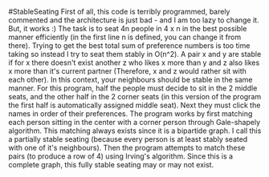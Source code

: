 #StableSeating
First of all, this code is terribly programmed, barely commented and the architecture is just bad - and I am too lazy to change it. But, it works :)
The task is to seat 4n people in 4 x n in the best possible manner efficiently (in the first line n is defined, you can change it from there). Trying to get the best total sum of preference numbers is too time taking so instead I try to seat them stably in O(n^2). A pair x and y are stable if for x there doesn't exist another z who likes x more than y and z also likes x more than it's current partner (Therefore, x and z would rather sit with each other). In this context, your neighbours should be stable in the same manner.
For this program, half the people must decide to sit in the 2 middle seats, and the other half in the 2 corner seats (in this version of the program the first half is automatically assigned middle seat). Next they must click the names in order of their preferences.
The program works by first matching each person sitting in the center with a corner person through Gale-shapely algorithm. This matching always exists since it is a bipartide graph. I call this a partially stable seating (because every person is at least stably seated with one of it's neighbours). 
Then the program attempts to match these pairs (to produce a row of 4) using Irving's algorithm. Since this is a complete graph, this fully stable seating may or may not exist.

